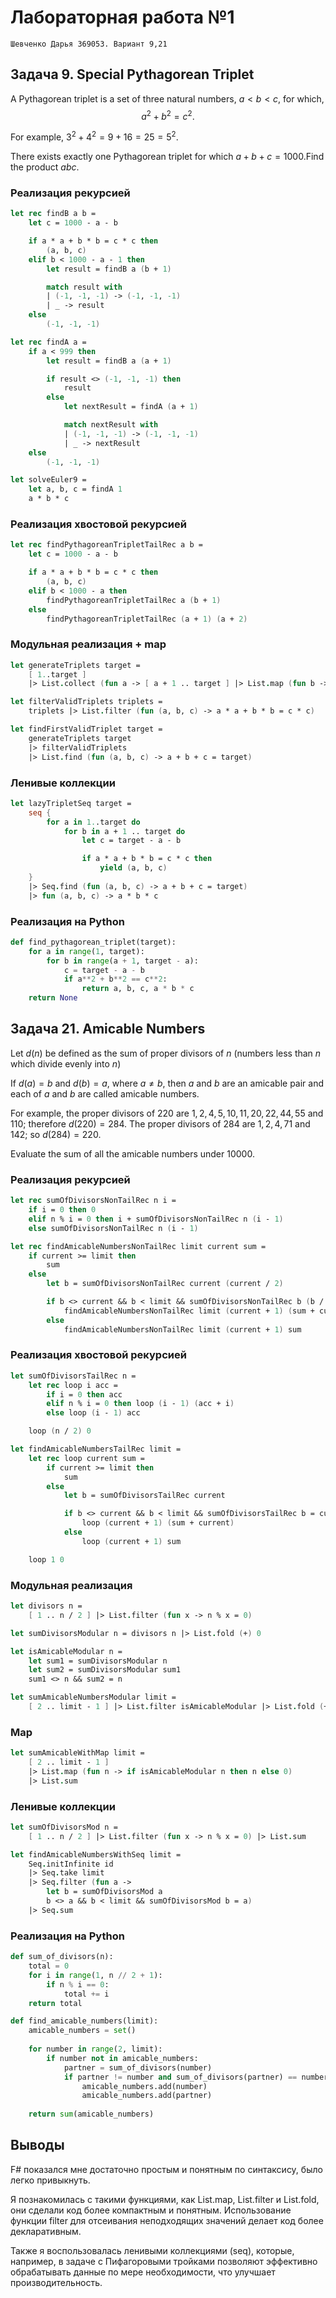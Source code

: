 # Лабораторная работа №1

`Шевченко Дарья 369053. Вариант 9,21`

## Задача 9. Special Pythagorean Triplet
A Pythagorean triplet is a set of three natural numbers, $a \lt b \lt c$, for which,
$$a^2 + b^2 = c^2.$$

For example, $3^2 + 4^2 = 9 + 16 = 25 = 5^2$.

There exists exactly one Pythagorean triplet for which $a + b + c = 1000$.Find the product $abc$.

### Реализация рекурсией
```fsharp
let rec findB a b =
    let c = 1000 - a - b

    if a * a + b * b = c * c then
        (a, b, c)
    elif b < 1000 - a - 1 then
        let result = findB a (b + 1)

        match result with
        | (-1, -1, -1) -> (-1, -1, -1)
        | _ -> result
    else
        (-1, -1, -1)

let rec findA a =
    if a < 999 then
        let result = findB a (a + 1)

        if result <> (-1, -1, -1) then
            result
        else
            let nextResult = findA (a + 1)

            match nextResult with
            | (-1, -1, -1) -> (-1, -1, -1)
            | _ -> nextResult
    else
        (-1, -1, -1)

let solveEuler9 =
    let a, b, c = findA 1
    a * b * c
```

### Реализация хвостовой рекурсией
```fsharp
let rec findPythagoreanTripletTailRec a b =
    let c = 1000 - a - b

    if a * a + b * b = c * c then
        (a, b, c)
    elif b < 1000 - a then
        findPythagoreanTripletTailRec a (b + 1)
    else
        findPythagoreanTripletTailRec (a + 1) (a + 2)
```

### Модульная реализация + map
```fsharp
let generateTriplets target =
    [ 1..target ]
    |> List.collect (fun a -> [ a + 1 .. target ] |> List.map (fun b -> (a, b, target - a - b)))

let filterValidTriplets triplets =
    triplets |> List.filter (fun (a, b, c) -> a * a + b * b = c * c)

let findFirstValidTriplet target =
    generateTriplets target
    |> filterValidTriplets
    |> List.find (fun (a, b, c) -> a + b + c = target)
```

### Ленивые коллекции
```fsharp
let lazyTripletSeq target =
    seq {
        for a in 1..target do
            for b in a + 1 .. target do
                let c = target - a - b

                if a * a + b * b = c * c then
                    yield (a, b, c)
    }
    |> Seq.find (fun (a, b, c) -> a + b + c = target)
    |> fun (a, b, c) -> a * b * c
```

### Реализация на Python
```python
def find_pythagorean_triplet(target):
    for a in range(1, target):
        for b in range(a + 1, target - a):
            c = target - a - b
            if a**2 + b**2 == c**2:
                return a, b, c, a * b * c
    return None
```
## Задача 21. Amicable Numbers

Let $d(n)$ be defined as the sum of proper divisors of $n$ (numbers less than $n$ which divide evenly into $n$)

If $d(a) = b$ and $d(b) = a$, where $a \ne b$, then $a$ and $b$ are an amicable pair and each of $a$ and $b$ are called amicable numbers.

For example, the proper divisors of $220$ are $1, 2, 4, 5, 10, 11, 20, 22, 44, 55$ and $110$; therefore $d(220) = 284$. The proper divisors of $284$ are $1, 2, 4, 71$ and $142$; so $d(284) = 220$.

Evaluate the sum of all the amicable numbers under $10000$.

### Реализация рекурсией
```fsharp
let rec sumOfDivisorsNonTailRec n i =
    if i = 0 then 0
    elif n % i = 0 then i + sumOfDivisorsNonTailRec n (i - 1)
    else sumOfDivisorsNonTailRec n (i - 1)

let rec findAmicableNumbersNonTailRec limit current sum =
    if current >= limit then
        sum
    else
        let b = sumOfDivisorsNonTailRec current (current / 2)

        if b <> current && b < limit && sumOfDivisorsNonTailRec b (b / 2) = current then
            findAmicableNumbersNonTailRec limit (current + 1) (sum + current)
        else
            findAmicableNumbersNonTailRec limit (current + 1) sum
```

### Реализация хвостовой рекурсией
```fsharp
let sumOfDivisorsTailRec n =
    let rec loop i acc =
        if i = 0 then acc
        elif n % i = 0 then loop (i - 1) (acc + i)
        else loop (i - 1) acc

    loop (n / 2) 0

let findAmicableNumbersTailRec limit =
    let rec loop current sum =
        if current >= limit then
            sum
        else
            let b = sumOfDivisorsTailRec current

            if b <> current && b < limit && sumOfDivisorsTailRec b = current then
                loop (current + 1) (sum + current)
            else
                loop (current + 1) sum

    loop 1 0
```

### Модульная реализация
```fsharp
let divisors n =
    [ 1 .. n / 2 ] |> List.filter (fun x -> n % x = 0)

let sumDivisorsModular n = divisors n |> List.fold (+) 0

let isAmicableModular n =
    let sum1 = sumDivisorsModular n
    let sum2 = sumDivisorsModular sum1
    sum1 <> n && sum2 = n

let sumAmicableNumbersModular limit =
    [ 2 .. limit - 1 ] |> List.filter isAmicableModular |> List.fold (+) 0
```
### Map
```fsharp
let sumAmicableWithMap limit =
    [ 2 .. limit - 1 ]
    |> List.map (fun n -> if isAmicableModular n then n else 0)
    |> List.sum

```
### Ленивые коллекции
```fsharp
let sumOfDivisorsMod n =
    [ 1 .. n / 2 ] |> List.filter (fun x -> n % x = 0) |> List.sum

let findAmicableNumbersWithSeq limit =
    Seq.initInfinite id
    |> Seq.take limit
    |> Seq.filter (fun a ->
        let b = sumOfDivisorsMod a
        b <> a && b < limit && sumOfDivisorsMod b = a)
    |> Seq.sum
```
### Реализация на Python
```python
def sum_of_divisors(n):
    total = 0
    for i in range(1, n // 2 + 1):
        if n % i == 0:
            total += i
    return total

def find_amicable_numbers(limit):
    amicable_numbers = set()
    
    for number in range(2, limit):
        if number not in amicable_numbers:
            partner = sum_of_divisors(number)
            if partner != number and sum_of_divisors(partner) == number:
                amicable_numbers.add(number)
                amicable_numbers.add(partner)
    
    return sum(amicable_numbers)
```
## Выводы

F# показался мне достаточно простым и понятным по синтаксису, было легко привыкнуть. 

Я познакомилась с такими функциями, как List.map, List.filter и List.fold, они сделали код более компактным и понятным. Использование функции filter для отсеивания неподходящих значений делает код более декларативным. 

Также я воспользовалась ленивыми коллекциями (seq), которые, например, в задаче с Пифагоровыми тройками позволяют эффективно обрабатывать данные по мере необходимости, что улучшает производительность. 
